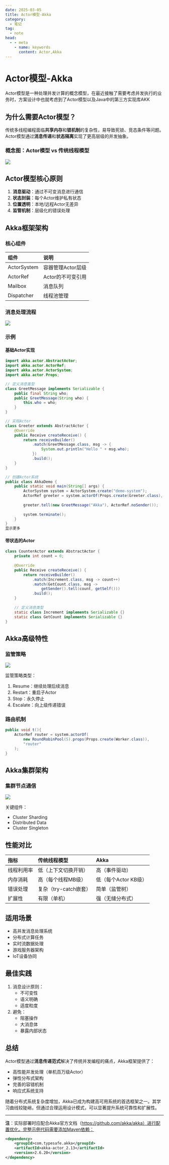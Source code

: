 ```yaml
---
date: 2025-03-05
title: Actor模型-Akka
category: 
  - 笔记
tag:
  - note
head:
  - - meta
    - name: keywords
      content: Actor,Akka
---
```

# Actor模型-Akka

Actor模型是一种处理并发计算的概念模型，在最近接触了需要考虑并发执行的业务时，方案设计中也就考虑到了Actor模型以及Java中的第三方实现库AKK

## 为什么需要Actor模型？

传统多线程编程面临**共享内存**和**锁机制**的复杂性，易导致死锁、竞态条件等问题。Actor模型通过**消息传递**和**状态隔离**实现了更高层级的并发抽象。

### 概念图：Actor模型 vs 传统线程模型

![](https://leyunone-img.oss-cn-hangzhou.aliyuncs.com/image/2025-03-27/1.png)

## Actor模型核心原则

1. **消息驱动**：通过不可变消息进行通信
2. **状态封装**：每个Actor维护私有状态
3. **位置透明**：本地/远程Actor无差异
4. **监管机制**：层级化的错误处理

## Akka框架架构

### 核心组件

| 组件        | 说明              |
| :---------- | :---------------- |
| ActorSystem | 容器管理Actor层级 |
| ActorRef    | Actor的不可变引用 |
| Mailbox     | 消息队列          |
| Dispatcher  | 线程池管理        |

### 消息处理流程

![](https://leyunone-img.oss-cn-hangzhou.aliyuncs.com/image/2025-03-27/2.png)

### 示例

#### 基础Actor实现

```java
import akka.actor.AbstractActor;
import akka.actor.ActorRef;
import akka.actor.ActorSystem;
import akka.actor.Props;

// 定义消息类型
class GreetMessage implements Serializable {
    public final String who;
    public GreetMessage(String who) {
        this.who = who;
    }
}

// 实现Actor
class Greeter extends AbstractActor {
    @Override
    public Receive createReceive() {
        return receiveBuilder()
            .match(GreetMessage.class, msg -> {
                System.out.println("Hello " + msg.who);
            })
            .build();
    }
}

// 创建Actor系统
public class AkkaDemo {
    public static void main(String[] args) {
        ActorSystem system = ActorSystem.create("demo-system");
        ActorRef greeter = system.actorOf(Props.create(Greeter.class), "greeter");
        
        greeter.tell(new GreetMessage("Akka"), ActorRef.noSender());
        
        system.terminate();
    }
}
显示更多
```

#### 带状态的Actor

```java
class CounterActor extends AbstractActor {
    private int count = 0;
    
    @Override
    public Receive createReceive() {
        return receiveBuilder()
            .match(Increment.class, msg -> count++)
            .match(GetCount.class, msg -> 
                getSender().tell(count, getSelf()))
            .build();
    }
    
    // 定义消息类型
    static class Increment implements Serializable {}
    static class GetCount implements Serializable {}
}
```

## Akka高级特性

### 监管策略

![](https://leyunone-img.oss-cn-hangzhou.aliyuncs.com/image/2025-03-27/3.png)

监管策略类型：

1. Resume：继续处理后续消息
2. Restart：重启子Actor
3. Stop：永久停止
4. Escalate：向上级传递错误

### 路由机制

```java
public void t(){
    ActorRef router = system.actorOf(
        new RoundRobinPool(5).props(Props.create(Worker.class)),
        "router"
    );
}
```

## Akka集群架构

### 集群节点通信

![](https://leyunone-img.oss-cn-hangzhou.aliyuncs.com/image/2025-03-27/4.png)

关键组件：

- Cluster Sharding
- Distributed Data
- Cluster Singleton

## 性能对比

| 指标       | 传统线程模型          | Akka                 |
| :--------- | :-------------------- | :------------------- |
| 线程利用率 | 低（上下文切换开销）  | 高（事件驱动）       |
| 内存消耗   | 高（每个线程MB级）    | 低（每个Actor KB级） |
| 错误处理   | 复杂（try-catch嵌套） | 简单（监管树）       |
| 扩展性     | 有限（单机）          | 强（无缝分布式）     |

## 适用场景

- 高并发消息处理系统
- 分布式计算任务
- 实时流数据处理
- 游戏服务器架构
- IoT设备协同

## 最佳实践

1. 消息设计原则：
   - 不可变性
   - 语义明确
   - 适度粒度
2. 避免：
   - 阻塞操作
   - 大消息体
   - 暴露内部状态

## 总结

Actor模型通过**消息传递范式**解决了传统并发编程的痛点，Akka框架提供了：

- 高性能并发处理（单机百万级Actor）
- 弹性分布式架构
- 完善的容错机制
- 响应式系统支持

随着分布式系统复杂度增加，Akka已成为构建高可用系统的首选框架之一。其学习曲线较陡峭，但通过合理运用设计模式，可以显著提升系统可靠性和扩展性。

------

**注**：实际部署时应配合Akka官方文档（https://github.com/akka/akka）进行配置优化。完整示例代码需要添加Maven依赖：

```xml
<dependency>
    <groupId>com.typesafe.akka</groupId>
    <artifactId>akka-actor_2.13</artifactId>
    <version>2.6.20</version>
</dependency>
```